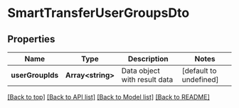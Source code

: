 # SmartTransferUserGroupsDto

## Properties

|Name | Type | Description | Notes|
|------------ | ------------- | ------------- | -------------|
|**userGroupIds** | **Array&lt;string&gt;** | Data object with result data | [default to undefined]|




[[Back to top]](#) [[Back to API list]](../../README.md#documentation-for-api-endpoints) [[Back to Model list]](../../README.md#documentation-for-models) [[Back to README]](../../README.md)
